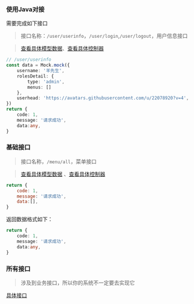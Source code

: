 ### 使用Java对接

需要完成如下接口

> 接口名称：`/user/userinfo`，`/user/login`,`/user/logout`，用户信息接口

>[查看具体模型数据](https://github.com/hangjob/vue-bag-admin/blob/master/egg/app/model/member.js)、[查看具体控制器](https://github.com/hangjob/vue-bag-admin/blob/master/egg/app/controller/user.js)

```ts
// /user/userinfo
const data = Mock.mock({
    username: '羊先生',
    rolesDetail: {
        type: 'admin',
        menus: []
    },
    userhead: 'https://avatars.githubusercontent.com/u/22078920?v=4',
})
return {
    code: 1,
    message: '请求成功',
    data:any,
}
```

### 基础接口
>接口名称，`/menu/all`，菜单接口

> [查看具体模型数据](https://github.com/hangjob/vue-bag-admin/blob/master/egg/app/model/menu.js) 、[查看具体控制器](https://github.com/hangjob/vue-bag-admin/blob/master/egg/app/controller/menu.js)
```javascript
return {
    code: 1,
    message: '请求成功',
    data:[],
}
```

返回数据格式如下：

```typescript
return {
    code: 1,
    message: '请求成功',
    data:any,
}
```

### 所有接口
>涉及到业务接口，所以你的系统不一定要去实现它

[具体接口](https://github.com/hangjob/vue-bag-admin/blob/master/egg/app/router.js)
